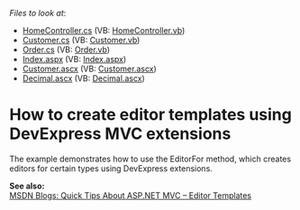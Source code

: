 <!-- default file list -->
*Files to look at*:

* [HomeController.cs](./CS/Controllers/HomeController.cs) (VB: [HomeController.vb](./VB/Controllers/HomeController.vb))
* [Customer.cs](./CS/Models/Customer.cs) (VB: [Customer.vb](./VB/Models/Customer.vb))
* [Order.cs](./CS/Models/Order.cs) (VB: [Order.vb](./VB/Models/Order.vb))
* [Index.aspx](./CS/Views/Home/Index.aspx) (VB: [Index.aspx](./VB/Views/Home/Index.aspx))
* [Customer.ascx](./CS/Views/Shared/EditorTemplates/Customer.ascx) (VB: [Customer.ascx](./VB/Views/Shared/EditorTemplates/Customer.ascx))
* [Decimal.ascx](./CS/Views/Shared/EditorTemplates/Decimal.ascx) (VB: [Decimal.ascx](./VB/Views/Shared/EditorTemplates/Decimal.ascx))
<!-- default file list end -->
# How to create editor templates using DevExpress MVC extensions


<p>The example demonstrates how to use the EditorFor method, which creates editors for certain types using DevExpress extensions.</p><p><strong>See also:</strong><br />
<a href="http://blogs.msdn.com/b/nunos/archive/2010/02/08/quick-tips-about-asp-net-mvc-editor-templates.aspx"><u>MSDN Blogs: Quick Tips About ASP.NET MVC – Editor Templates</u></a><br />
</p>

<br/>


